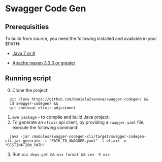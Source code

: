 # Swagger Code Gen

## Prerequisities 
To build from source, you need the following installed and available in your $PATH:

* [Java 7 or 8](http://java.oracle.com)

* [Apache maven 3.3.3 or greater](http://maven.apache.org/)

## Running script
0. Clone the project: 
```
  git clone https://github.com/DanielaIvanova/swagger-codegen/ &&
  cd swagger-codegen/ &&
  git checkout elixir-adjustment
```
1. `mvn package` - to compile and build Java project.
2. To generate an `elixir` api client, by providing a `swagger.yaml` file, execute the following command:
```
  java -jar /modules/swagger-codegen-cli/target/swagger-codegen-cli.jar generate -i "PATH_TO_SWAGGER.yaml" -l elixir -o "DESTINATION_PATH"
```
3. Run `mix deps.get && mix format && iex -S mix ` 
